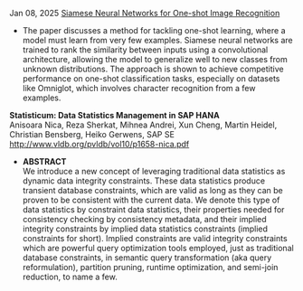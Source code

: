 
Jan 08, 2025 [Siamese Neural Networks for One-shot Image Recognition](https://www.cs.cmu.edu/~rsalakhu/papers/oneshot1.pdf)    
  * The paper discusses a method for tackling one-shot learning, where a model must learn from very few examples. Siamese neural networks are trained to rank the similarity between inputs using a convolutional architecture, allowing the model to generalize well to new classes from unknown distributions. The approach is shown to achieve competitive performance on one-shot classification tasks, especially on datasets like Omniglot, which involves character recognition from a few examples.  

**Statisticum: Data Statistics Management in SAP HANA**   
Anisoara Nica, Reza Sherkat, Mihnea Andrei, Xun Cheng, Martin Heidel, Christian Bensberg, Heiko Gerwens, SAP SE    
http://www.vldb.org/pvldb/vol10/p1658-nica.pdf  
  * **ABSTRACT**  
    We introduce a new concept of leveraging traditional data statistics as dynamic data integrity constraints. These data statistics produce transient database constraints, which are valid as long as they can be proven to be consistent with the current data. We denote this type of data statistics by constraint data statistics, their properties needed for consistency checking by consistency metadata, and their implied integrity constraints by implied data statistics constraints (implied constraints for short). Implied constraints are valid integrity constraints which are powerful query optimization tools employed, just as traditional database constraints, in semantic query transformation (aka query reformulation), partition pruning, runtime optimization, and semi-join reduction, to name a few.
